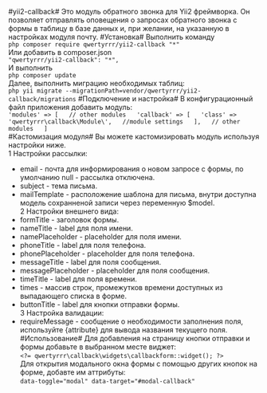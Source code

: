 #yii2-callback#
Это модуль обратного звонка для Yii2 фреймворка. Он позволяет отправлять оповещения о запросах обратного звонка с формы в таблицу в базе данных и, при желании, на указанную в настройках модуля почту.
#Установка#
Выполнить команду  
`php composer require qwertyrrr/yii2-callback "*"`  
Или добавить в composer.json  
`"qwertyrrr/yii2-callback": "*",`  
И выполнить  
`php composer update`  
Далее, выполнить миграцию необходимых таблиц:  
`php yii migrate --migrationPath=vendor/qwertyrrr/yii2-callback/migrations`
#Подключение и настройка#
В конфигурационный файл приложения добавить модуль:  
`
'modules' => [  
		// other modules  
        'callback' => [  
            'class' => 'qwertyrrr\callback\Module\',  
            //module settings  
        ],  
        // other modules  
]  
`  
#Кастомизация модуля#
Вы можете кастомизировать модуль используя настройки ниже.  
1 Настройки рассылки:  
* email - почта для информирования о новом запросе с формы, по умолчанию null - рассылка отключена.  
* subject - тема письма.  
* mailTemplate - расположение шаблона для письма, внутри доступна модель сохранненой записи через переменную $model.  
2 Настройки внешнего вида:  
* formTitle - заголовок формы.  
* nameTitle - label для поля имени.  
* namePlaceholder - placeholder для поля имени.  
* phoneTitle - label для поля телефона.  
* phonePlaceholder - placeholder для поля телефона.  
* messageTitle - label для поля сообщения.  
* messagePlaceholder - placeholder для поля сообщения.  
* timeTitle - label для поля времени.  
* times - массив строк, промежутков времени доступных из выпадающего списка в форме.  
* buttonTitle - label для кнопки отправки формы.  
3 Настройка валидации:  
* requireMessage - сообщение о необходимости заполнения поля, используйте {attribute} для вывода названия текущего поля.  
#Использование#
Для добавления на страницу кнопки отправки и формы добавьте в выбранном месте виджет:  
`<?= qwertyrrr\callback\widgets\callbackform::widget(); ?>`  
Для открытия модального окна формы с помощью других кнопок на форме, добавте им аттрибуты:  
`data-toggle="modal" data-target="#modal-callback"`